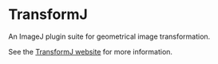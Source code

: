 # TransformJ
An ImageJ plugin suite for geometrical image transformation.

See the [TransformJ website](https://imagescience.org/meijering/software/transformj/) for more information.
